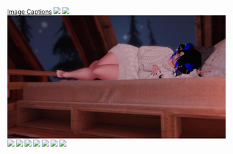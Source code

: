<html>
<head><title>VRChat Remote Image Loading Assets</title></head>
<body>
    <a href="captions.csv">Image Captions</a>
    <img src="1.jpg" />
    <img src="2.jpg" />
    <img src="3.jpg" />
    <img src="4.jpg" />
    <img src="5.jpg" />
    <img src="6.jpg" />
    <img src="7.jpg" />
    <img src="8.jpg" />
    <img src="9.jpg" />
    <img src="10.jpg" />
</body>
</html>
